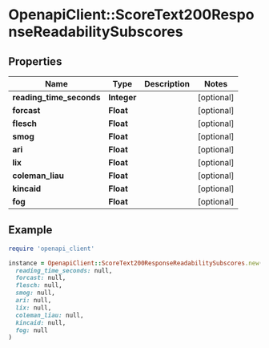# OpenapiClient::ScoreText200ResponseReadabilitySubscores

## Properties

| Name | Type | Description | Notes |
| ---- | ---- | ----------- | ----- |
| **reading_time_seconds** | **Integer** |  | [optional] |
| **forcast** | **Float** |  | [optional] |
| **flesch** | **Float** |  | [optional] |
| **smog** | **Float** |  | [optional] |
| **ari** | **Float** |  | [optional] |
| **lix** | **Float** |  | [optional] |
| **coleman_liau** | **Float** |  | [optional] |
| **kincaid** | **Float** |  | [optional] |
| **fog** | **Float** |  | [optional] |

## Example

```ruby
require 'openapi_client'

instance = OpenapiClient::ScoreText200ResponseReadabilitySubscores.new(
  reading_time_seconds: null,
  forcast: null,
  flesch: null,
  smog: null,
  ari: null,
  lix: null,
  coleman_liau: null,
  kincaid: null,
  fog: null
)
```

